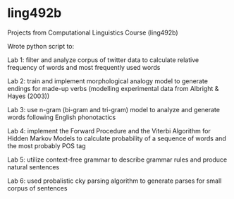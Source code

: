 # ling492b

Projects from Computational Linguistics Course (ling492b)

Wrote python script to:

<p>Lab 1: filter and analyze corpus of twitter data to calculate relative frequency of words and most frequently used words</p>
<p>Lab 2: train and implement morphological analogy model to generate endings for made-up verbs (modelling experimental data from Albright & Hayes (2003))</p>
<p>Lab 3: use n-gram (bi-gram and tri-gram) model to analyze and generate words following English phonotactics</p>
<p>Lab 4: implement the Forward Procedure and the Viterbi Algorithm for Hidden Markov Models to calculate probability of a sequence of words and the most probably POS tag</p>
<p>Lab 5: utilize context-free grammar to describe grammar rules and produce natural sentences</p>
<p>Lab 6: used probalistic cky parsing algorithm to generate parses for small corpus of sentences</p>
